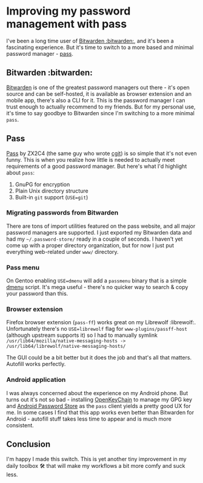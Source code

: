 # Improving my password management with pass
I've been a long time user of [Bitwarden :bitwarden:](https://bitwarden.com), and it's been a fascinating experience. But it's time to switch to a more based and minimal password manager - [pass](https://passwordstore.org).

## Bitwarden :bitwarden:
[Bitwarden](https://bitwarden.com) is one of the greatest password managers out there - it's open source and can be self-hosted, it is available as browser extension and an mobile app, there's also a CLI for it. This is the password manager I can trust enough to actually recommend to my friends. But for my personal use, it's time to say goodbye to Bitwarden since I'm switching to a more minimal `pass`.

## Pass
[Pass](https://passwordstore.org) by ZX2C4 (the same guy who wrote [cgit](https://git.zx2c4.com/cgit/about/)) is so simple that it's not even funny. This is when you realize how little is needed to actually meet requirements of a good password manager. But here's what I'd highlight about `pass`:
1. GnuPG for encryption
2. Plain Unix directory structure
3. Built-in `git` support (`USE=git`)

### Migrating passwords from Bitwarden
There are tons of import utilities featured on the pass website, and all major password managers are supported. I just exported my Bitwarden data and had my `~/.password-store/` ready in a couple of seconds. I haven't yet come up with a proper directory organization, but for now I just put everything web-related under `www/` directory.

### Pass menu
On Gentoo enabling `USE=dmenu` will add a `passmenu` binary that is a simple [dmenu](https://tools.suckless.org/dmenu/) script. It's mega useful - there's no quicker way to search & copy your password than this.

### Browser extension
Firefox browser extension (`pass-ff`) works great on my Librewolf :librewolf:. Unfortunately there's no `USE=librewolf` flag for `www-plugins/passff-host` (although upstream supports it) so I had to manually symlink `/usr/lib64/mozilla/native-messaging-hosts -> /usr/lib64/librewolf/native-messaging-hosts/`

The GUI could be a bit better but it does the job and that's all that matters. Autofill works perfectly.

### Android application
I was always concerned about the experience on my Android phone. But turns out it's not so bad - installing [OpenKeyChain](https://www.openkeychain.org/) to manage my GPG key and [Android Password Store](https://github.com/android-password-store/) as the `pass` client yields a pretty good UX for me. In some cases I find that this app works even better than Bitwarden for Android - autofill stuff takes less time to appear and is much more consistent.

## Conclusion
I'm happy I made this switch. This is yet another tiny improvement in my daily toolbox :hammer_and_wrench: that will make my workflows a bit more comfy and suck less.

